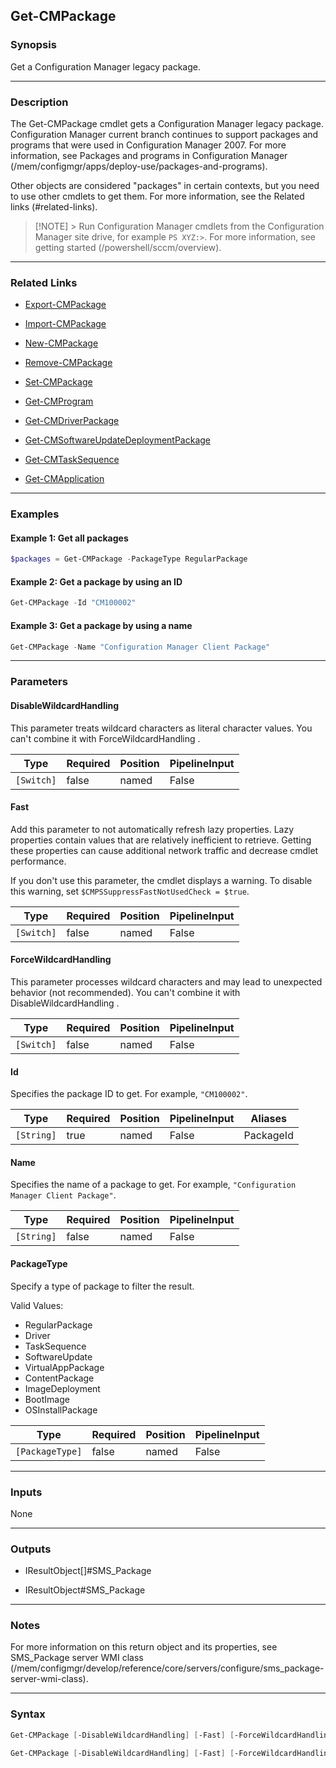 Get-CMPackage
-------------




### Synopsis
Get a Configuration Manager legacy package.



---


### Description

The Get-CMPackage cmdlet gets a Configuration Manager legacy package. Configuration Manager current branch continues to support packages and programs that were used in Configuration Manager 2007. For more information, see Packages and programs in Configuration Manager (/mem/configmgr/apps/deploy-use/packages-and-programs).



Other objects are considered "packages" in certain contexts, but you need to use other cmdlets to get them. For more information, see the Related links (#related-links).



> [!NOTE] > Run Configuration Manager cmdlets from the Configuration Manager site drive, for example `PS XYZ:>`. For more information, see getting started (/powershell/sccm/overview).



---


### Related Links
* [Export-CMPackage](Export-CMPackage)



* [Import-CMPackage](Import-CMPackage)



* [New-CMPackage](New-CMPackage)



* [Remove-CMPackage](Remove-CMPackage)



* [Set-CMPackage](Set-CMPackage)



* [Get-CMProgram](Get-CMProgram)



* [Get-CMDriverPackage](Get-CMDriverPackage)



* [Get-CMSoftwareUpdateDeploymentPackage](Get-CMSoftwareUpdateDeploymentPackage)



* [Get-CMTaskSequence](Get-CMTaskSequence)



* [Get-CMApplication](Get-CMApplication)





---


### Examples
#### Example 1: Get all packages
```PowerShell
$packages = Get-CMPackage -PackageType RegularPackage
```

#### Example 2: Get a package by using an ID
```PowerShell
Get-CMPackage -Id "CM100002"
```

#### Example 3: Get a package by using a name
```PowerShell
Get-CMPackage -Name "Configuration Manager Client Package"
```



---


### Parameters
#### **DisableWildcardHandling**

This parameter treats wildcard characters as literal character values. You can't combine it with ForceWildcardHandling .






|Type      |Required|Position|PipelineInput|
|----------|--------|--------|-------------|
|`[Switch]`|false   |named   |False        |



#### **Fast**

Add this parameter to not automatically refresh lazy properties. Lazy properties contain values that are relatively inefficient to retrieve. Getting these properties can cause additional network traffic and decrease cmdlet performance.


If you don't use this parameter, the cmdlet displays a warning. To disable this warning, set `$CMPSSuppressFastNotUsedCheck = $true`.






|Type      |Required|Position|PipelineInput|
|----------|--------|--------|-------------|
|`[Switch]`|false   |named   |False        |



#### **ForceWildcardHandling**

This parameter processes wildcard characters and may lead to unexpected behavior (not recommended). You can't combine it with DisableWildcardHandling .






|Type      |Required|Position|PipelineInput|
|----------|--------|--------|-------------|
|`[Switch]`|false   |named   |False        |



#### **Id**

Specifies the package ID to get. For example, `"CM100002"`.






|Type      |Required|Position|PipelineInput|Aliases  |
|----------|--------|--------|-------------|---------|
|`[String]`|true    |named   |False        |PackageId|



#### **Name**

Specifies the name of a package to get. For example, `"Configuration Manager Client Package"`.






|Type      |Required|Position|PipelineInput|
|----------|--------|--------|-------------|
|`[String]`|false   |named   |False        |



#### **PackageType**

Specify a type of package to filter the result.



Valid Values:

* RegularPackage
* Driver
* TaskSequence
* SoftwareUpdate
* VirtualAppPackage
* ContentPackage
* ImageDeployment
* BootImage
* OSInstallPackage






|Type           |Required|Position|PipelineInput|
|---------------|--------|--------|-------------|
|`[PackageType]`|false   |named   |False        |





---


### Inputs
None





---


### Outputs
* IResultObject[]#SMS_Package


* IResultObject#SMS_Package






---


### Notes
For more information on this return object and its properties, see SMS_Package server WMI class (/mem/configmgr/develop/reference/core/servers/configure/sms_package-server-wmi-class).



---


### Syntax
```PowerShell
Get-CMPackage [-DisableWildcardHandling] [-Fast] [-ForceWildcardHandling] -Id <String> [-PackageType {RegularPackage | Driver | TaskSequence | SoftwareUpdate | ContentPackage | ImageDeployment | BootImage | OSInstallPackage}] [<CommonParameters>]
```
```PowerShell
Get-CMPackage [-DisableWildcardHandling] [-Fast] [-ForceWildcardHandling] [-Name <String>] [-PackageType {RegularPackage | Driver | TaskSequence | SoftwareUpdate | ContentPackage | ImageDeployment | BootImage | OSInstallPackage}] [<CommonParameters>]
```
